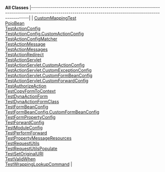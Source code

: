 **All Classes**
|-----------------------------------------------------------------------------------------------------------------------------------------------------------|
| [CustomMappingTest](org/apache/struts/config/CustomMappingTest.html.md "class in org.apache.struts.config")                                                  
  [PojoBean](org/apache/struts/validator/PojoBean.html.md "class in org.apache.struts.validator")                                                              
  [TestActionConfig](org/apache/struts/config/TestActionConfig.html.md "class in org.apache.struts.config")                                                    
  [TestActionConfig.CustomActionConfig](org/apache/struts/config/TestActionConfig.CustomActionConfig.html.md "class in org.apache.struts.config")              
  [TestActionConfigMatcher](org/apache/struts/config/TestActionConfigMatcher.html.md "class in org.apache.struts.config")                                      
  [TestActionMessage](org/apache/struts/action/TestActionMessage.html.md "class in org.apache.struts.action")                                                  
  [TestActionMessages](org/apache/struts/action/TestActionMessages.html.md "class in org.apache.struts.action")                                                
  [TestActionRedirect](org/apache/struts/action/TestActionRedirect.html.md "class in org.apache.struts.action")                                                
  [TestActionServlet](org/apache/struts/action/TestActionServlet.html.md "class in org.apache.struts.action")                                                  
  [TestActionServlet.CustomActionConfig](org/apache/struts/action/TestActionServlet.CustomActionConfig.html.md "class in org.apache.struts.action")            
  [TestActionServlet.CustomExceptionConfig](org/apache/struts/action/TestActionServlet.CustomExceptionConfig.html.md "class in org.apache.struts.action")      
  [TestActionServlet.CustomFormBeanConfig](org/apache/struts/action/TestActionServlet.CustomFormBeanConfig.html.md "class in org.apache.struts.action")        
  [TestActionServlet.CustomForwardConfig](org/apache/struts/action/TestActionServlet.CustomForwardConfig.html.md "class in org.apache.struts.action")          
  [TestAuthorizeAction](org/apache/struts/chain/commands/servlet/TestAuthorizeAction.html.md "class in org.apache.struts.chain.commands.servlet")              
  [TestCopyFormToContext](org/apache/struts/chain/commands/generic/TestCopyFormToContext.html.md "class in org.apache.struts.chain.commands.generic")          
  [TestDynaActionForm](org/apache/struts/action/TestDynaActionForm.html.md "class in org.apache.struts.action")                                                
  [TestDynaActionFormClass](org/apache/struts/action/TestDynaActionFormClass.html.md "class in org.apache.struts.action")                                      
  [TestFormBeanConfig](org/apache/struts/config/TestFormBeanConfig.html.md "class in org.apache.struts.config")                                                
  [TestFormBeanConfig.CustomFormBeanConfig](org/apache/struts/config/TestFormBeanConfig.CustomFormBeanConfig.html.md "class in org.apache.struts.config")      
  [TestFormPropertyConfig](org/apache/struts/config/TestFormPropertyConfig.html.md "class in org.apache.struts.config")                                        
  [TestForwardConfig](org/apache/struts/config/TestForwardConfig.html.md "class in org.apache.struts.config")                                                  
  [TestModuleConfig](org/apache/struts/config/TestModuleConfig.html.md "class in org.apache.struts.config")                                                    
  [TestPerformForward](org/apache/struts/chain/commands/servlet/TestPerformForward.html.md "class in org.apache.struts.chain.commands.servlet")                
  [TestPropertyMessageResources](org/apache/struts/util/TestPropertyMessageResources.html.md "class in org.apache.struts.util")                                
  [TestRequestUtils](org/apache/struts/util/TestRequestUtils.html.md "class in org.apache.struts.util")                                                        
  [TestRequestUtilsPopulate](org/apache/struts/util/TestRequestUtilsPopulate.html.md "class in org.apache.struts.util")                                        
  [TestSetOriginalURI](org/apache/struts/chain/commands/servlet/TestSetOriginalURI.html.md "class in org.apache.struts.chain.commands.servlet")                
  [TestValidWhen](org/apache/struts/validator/TestValidWhen.html.md "class in org.apache.struts.validator")                                                    
  [TestWrappingLookupCommand](org/apache/struts/chain/commands/generic/TestWrappingLookupCommand.html.md "class in org.apache.struts.chain.commands.generic")  |


